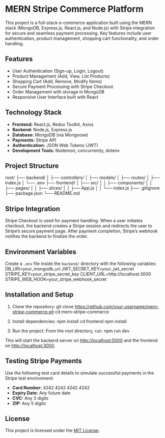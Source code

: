 # MERN Stripe Commerce Platform

This project is a full-stack e-commerce application built using the MERN stack (MongoDB, Express.js, React.js, and Node.js) with Stripe integration for secure and seamless payment processing. Key features include user authentication, product management, shopping cart functionality, and order handling.

## Features

- User Authentication (Sign-up, Login, Logout)  
- Product Management (Add, View, List Products)  
- Shopping Cart (Add, Remove, Modify Items)  
- Secure Payment Processing with Stripe Checkout  
- Order Management with storage in MongoDB  
- Responsive User Interface built with React  

## Technology Stack

- **Frontend:** React.js, Redux Toolkit, Axios  
- **Backend:** Node.js, Express.js  
- **Database:** MongoDB (via Mongoose)  
- **Payments:** Stripe API  
- **Authentication:** JSON Web Tokens (JWT)  
- **Development Tools:** Nodemon, concurrently, dotenv

## Project Structure

root/
├── backend/
│ ├── controllers/
│ ├── models/
│ ├── routes/
│ ├── index.js
│ └── .env
├── frontend/
│ ├── src/
│ │ ├── components/
│ │ ├── pages/
│ │ ├── slices/
│ │ ├── App.js
│ │ └── index.js
├── .gitignore
├── package.json
└── README.md


## Stripe Integration

Stripe Checkout is used for payment handling. When a user initiates checkout, the backend creates a Stripe session and redirects the user to Stripe’s secure payment page. After payment completion, Stripe’s webhook notifies the backend to finalize the order.

## Environment Variables

Create a `.env` file inside the `backend/` directory with the following variables:
DB_URI=your_mongodb_uri
JWT_SECRET_KEY=your_jwt_secret
STRIPE_KEY=your_stripe_secret_key
CLIENT_URL=http://localhost:3000
STRIPE_WEB_HOOK=your_stripe_webhook_secret


## Installation and Setup

1. Clone the repository:
git clone https://github.com/your-username/mern-stripe-commerce.git
cd mern-stripe-commerce

2. Install dependencies:
npm install
cd frontend
npm install

3. Run the project:
From the root directory, run:
npm run dev

This will start the backend server on [http://localhost:5000](http://localhost:5000) and the frontend on [http://localhost:3000](http://localhost:3000).

## Testing Stripe Payments

Use the following test card details to simulate successful payments in the Stripe test environment:

- **Card Number:** 4242 4242 4242 4242  
- **Expiry Date:** Any future date  
- **CVC:** Any 3 digits  
- **ZIP:** Any 5 digits  

## License
This project is licensed under the [MIT License](LICENSE).
